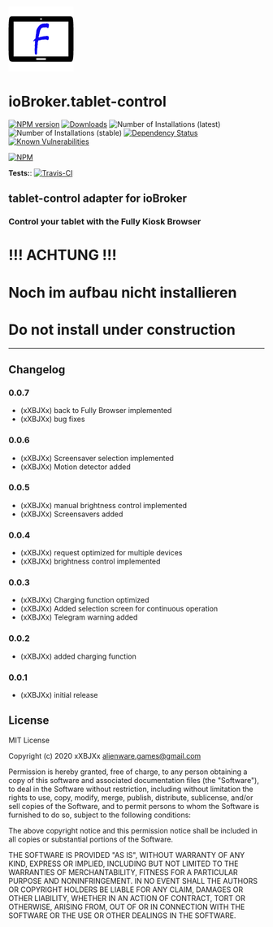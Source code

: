 ![Logo](admin/tablet-control.png)

# ioBroker.tablet-control

[![NPM version](http://img.shields.io/npm/v/iobroker.tablet-control.svg)](https://www.npmjs.com/package/iobroker.tablet-control)
[![Downloads](https://img.shields.io/npm/dm/iobroker.tablet-control.svg)](https://www.npmjs.com/package/iobroker.tablet-control)
![Number of Installations (latest)](http://iobroker.live/badges/tablet-control-installed.svg)
![Number of Installations (stable)](http://iobroker.live/badges/tablet-control-stable.svg)
[![Dependency Status](https://img.shields.io/david/xXBJXx/iobroker.tablet-control.svg)](https://david-dm.org/xXBJXx/iobroker.tablet-control)
[![Known Vulnerabilities](https://snyk.io/test/github/xXBJXx/ioBroker.tablet-control/badge.svg)](https://snyk.io/test/github/xXBJXx/ioBroker.tablet-control)

[![NPM](https://nodei.co/npm/iobroker.tablet-control.png?downloads=true)](https://nodei.co/npm/iobroker.tablet-control/)

**Tests:**: [![Travis-CI](http://img.shields.io/travis/xXBJXx/ioBroker.tablet-control/master.svg)](https://travis-ci.org/xXBJXx/ioBroker.tablet-control)

## tablet-control adapter for ioBroker

### Control your tablet with the Fully Kiosk Browser

# !!! ACHTUNG !!!

# Noch im aufbau nicht installieren

# Do not install under construction

_________________________________

## Changelog

### 0.0.7

* (xXBJXx) back to Fully Browser implemented 
* (xXBJXx) bug fixes

### 0.0.6

* (xXBJXx) Screensaver selection implemented
* (xXBJXx) Motion detector added

### 0.0.5

* (xXBJXx) manual brightness control implemented
* (xXBJXx) Screensavers added

### 0.0.4

* (xXBJXx) request optimized for multiple devices
* (xXBJXx) brightness control implemented

### 0.0.3

* (xXBJXx) Charging function optimized
* (xXBJXx) Added selection screen for continuous operation
* (xXBJXx) Telegram warning added

### 0.0.2

* (xXBJXx) added charging function

### 0.0.1

* (xXBJXx) initial release

## License

MIT License

Copyright (c) 2020 xXBJXx <alienware.games@gmail.com>

Permission is hereby granted, free of charge, to any person obtaining a copy
of this software and associated documentation files (the "Software"), to deal
in the Software without restriction, including without limitation the rights
to use, copy, modify, merge, publish, distribute, sublicense, and/or sell
copies of the Software, and to permit persons to whom the Software is
furnished to do so, subject to the following conditions:

The above copyright notice and this permission notice shall be included in all
copies or substantial portions of the Software.

THE SOFTWARE IS PROVIDED "AS IS", WITHOUT WARRANTY OF ANY KIND, EXPRESS OR
IMPLIED, INCLUDING BUT NOT LIMITED TO THE WARRANTIES OF MERCHANTABILITY,
FITNESS FOR A PARTICULAR PURPOSE AND NONINFRINGEMENT. IN NO EVENT SHALL THE
AUTHORS OR COPYRIGHT HOLDERS BE LIABLE FOR ANY CLAIM, DAMAGES OR OTHER
LIABILITY, WHETHER IN AN ACTION OF CONTRACT, TORT OR OTHERWISE, ARISING FROM,
OUT OF OR IN CONNECTION WITH THE SOFTWARE OR THE USE OR OTHER DEALINGS IN THE
SOFTWARE.
